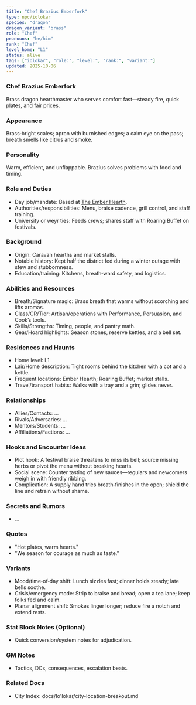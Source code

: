```yaml
---
title: "Chef Brazius Emberfork"
type: npc/iolokar
species: "dragon"
dragon_variant: "brass"
role: "Chef"
pronouns: "he/him"
rank: "Chef"
level_home: "L1"
status: alive
tags: ["iolokar", "role:", "level:", "rank:", "variant:"]
updated: 2025-10-06
---
```

### Chef Brazius Emberfork

Brass dragon hearthmaster who serves comfort fast—steady fire, quick plates, and fair prices.

### Appearance

Brass‑bright scales; apron with burnished edges; a calm eye on the pass; breath smells like citrus and smoke.

### Personality

Warm, efficient, and unflappable. Brazius solves problems with food and timing.

### Role and Duties

- Day job/mandate: Based at [The Ember Hearth](docs/Io'lokar/Locations/the-ember-hearth.md).
- Authorities/responsibilities: Menu, braise cadence, grill control, and staff training.
- University or weyr ties: Feeds crews; shares staff with Roaring Buffet on festivals.

### Background

- Origin: Caravan hearths and market stalls.
- Notable history: Kept half the district fed during a winter outage with stew and stubbornness.
- Education/training: Kitchens, breath‑ward safety, and logistics.

### Abilities and Resources

- Breath/Signature magic: Brass breath that warms without scorching and lifts aromas.
- Class/CR/Tier: Artisan/operations with Performance, Persuasion, and Cook’s tools.
- Skills/Strengths: Timing, people, and pantry math.
- Gear/Hoard highlights: Season stones, reserve kettles, and a bell set.

### Residences and Haunts

- Home level: L1
- Lair/Home description: Tight rooms behind the kitchen with a cot and a kettle.
- Frequent locations: Ember Hearth; Roaring Buffet; market stalls.
- Travel/transport habits: Walks with a tray and a grin; glides never.

### Relationships

- Allies/Contacts: ...
- Rivals/Adversaries: ...
- Mentors/Students: ...
- Affiliations/Factions: ...

### Hooks and Encounter Ideas

- Plot hook: A festival braise threatens to miss its bell; source missing herbs or pivot the menu without breaking hearts.
- Social scene: Counter tasting of new sauces—regulars and newcomers weigh in with friendly ribbing.
- Complication: A supply hand tries breath‑finishes in the open; shield the line and retrain without shame.

### Secrets and Rumors

- ...

### Quotes

- "Hot plates, warm hearts."
- "We season for courage as much as taste."

### Variants

- Mood/time‑of‑day shift: Lunch sizzles fast; dinner holds steady; late bells soothe.
- Crisis/emergency mode: Strip to braise and bread; open a tea lane; keep folks fed and calm.
- Planar alignment shift: Smokes linger longer; reduce fire a notch and extend rests.

### Stat Block Notes (Optional)

- Quick conversion/system notes for adjudication.

### GM Notes

- Tactics, DCs, consequences, escalation beats.

### Related Docs

- City Index: docs/Io'lokar/city-location-breakout.md
